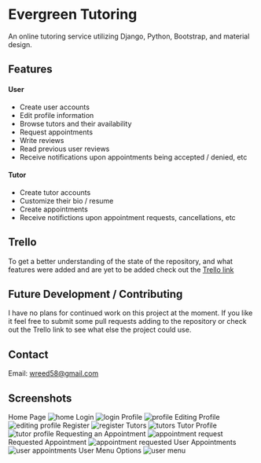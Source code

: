 # Evergreen Tutoring
An online tutoring service utilizing Django, Python, Bootstrap, and material design.

## Features
#### User
* Create user accounts
* Edit profile information
* Browse tutors and their availability
* Request appointments
* Write reviews
* Read previous user reviews
* Receive notifications upon appointments being accepted / denied, etc

#### Tutor
* Create tutor accounts
* Customize their bio / resume
* Create appointments
* Receive notifictions upon appointment requests, cancellations,  etc

## Trello
To get a better understanding of the state of the repository, and what features were added and are yet to be added check out the [Trello link](https://trello.com/b/xXcsYbH6/evergreen)

## Future Development / Contributing
I have no plans for continued work on this project at the moment. If you like it feel free to submit some pull requests adding to the repository or check out the Trello link to see what else the project could use.

## Contact
Email: wreed58@gmail.com

## Screenshots
Home Page
![home](https://github.com/william-reed/EvergreenTutoring/blob/master/screenshots/home.png "Home Page")
Login
![login](https://github.com/william-reed/EvergreenTutoring/blob/master/screenshots/login.png "Login")
Profile
![profile](https://github.com/william-reed/EvergreenTutoring/blob/master/screenshots/profile.png "Profile")
Editing Profile
![editing profile](https://github.com/william-reed/EvergreenTutoring/blob/master/screenshots/edit_profile.png "Editing your Profile")
Register
![register](https://github.com/william-reed/EvergreenTutoring/blob/master/screenshots/register.png "Registration")
Tutors
![tutors](https://github.com/william-reed/EvergreenTutoring/blob/master/screenshots/tutor_list.png "Tutors")
Tutor Profile
![tutor profile](https://github.com/william-reed/EvergreenTutoring/blob/master/screenshots/tutor_profile.png "Tutor Profile")
Requesting an Appointment
![appointment request](https://github.com/william-reed/EvergreenTutoring/blob/master/screenshots/appointment_request.png "Requesting an Appointment")
Requested Appointment
![appointment requested](https://github.com/william-reed/EvergreenTutoring/blob/master/screenshots/appointment_requested.png "Requested Appointment")
User Appointments
![user appointments](https://github.com/william-reed/EvergreenTutoring/blob/master/screenshots/user_appointments.png "User Appointments")
User Menu Options
![user menu](https://github.com/william-reed/EvergreenTutoring/blob/master/screenshots/user_menu.png "User Menu Options")
